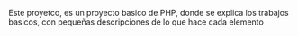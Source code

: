 Este proyetco, es un proyecto basico de PHP, donde se explica los trabajos basicos, con pequeñas descripciones de lo que hace cada elemento
